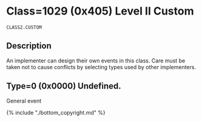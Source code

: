 # Class=1029 (0x405) Level II Custom

    CLASS2.CUSTOM
    
##  Description 

An implementer can design their own events in this class. Care must be taken not to cause conflicts by selecting types used by other implementers. 

## Type=0 (0x0000) Undefined.

General event

{% include "./bottom_copyright.md" %}

